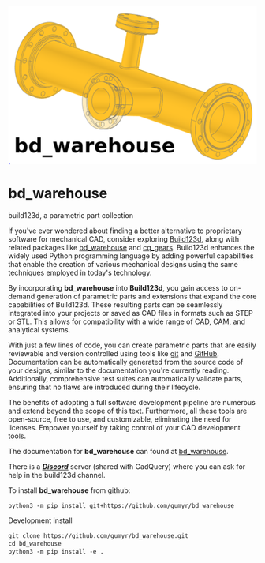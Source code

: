 ![build123d, a parametric part collection](docs/assets/bd_title_image.png)

# bd_warehouse

build123d, a parametric part collection

If you've ever wondered about finding a better alternative to proprietary
software for mechanical CAD, consider exploring 
[Build123d](https://build123d.readthedocs.io/en/latest/), along with related
packages like [bd_warehouse](https://github.com/gumyr/bd_warehouse) and 
[cq_gears](https://github.com/meadiode/cq_gears). Build123d enhances the widely 
used Python programming language by adding powerful capabilities that enable the
creation of various mechanical designs using the same techniques employed in today's technology.

By incorporating **bd_warehouse** into **Build123d**, you gain access to on-demand
generation of parametric parts and extensions that expand the core capabilities
of Build123d. These resulting parts can be seamlessly integrated into your
projects or saved as CAD files in formats such as STEP or STL. This allows for
compatibility with a wide range of CAD, CAM, and analytical systems.

With just a few lines of code, you can create parametric parts that are easily
reviewable and version controlled using tools like [git](https://git-scm.com/) 
and [GitHub](https://github.com/).
Documentation can be automatically generated from the source code of your
designs, similar to the documentation you're currently reading. Additionally,
comprehensive test suites can automatically validate parts, ensuring that no
flaws are introduced during their lifecycle.

The benefits of adopting a full software development pipeline are numerous and
extend beyond the scope of this text. Furthermore, all these tools are
open-source, free to use, and customizable, eliminating the need for licenses.
Empower yourself by taking control of your CAD development tools.

The documentation for **bd_warehouse** can found at [bd_warehouse](https://bd-warehouse.readthedocs.io/en/latest/index.html).

There is a [***Discord***](https://discord.com/invite/Bj9AQPsCfx) server (shared with CadQuery) where you can ask for help in the build123d channel.

To install **bd_warehouse** from github:
```
python3 -m pip install git+https://github.com/gumyr/bd_warehouse
```
Development install
```
git clone https://github.com/gumyr/bd_warehouse.git
cd bd_warehouse
python3 -m pip install -e .
```
